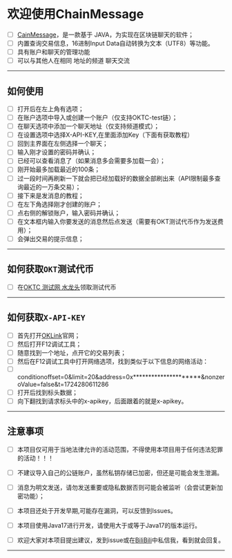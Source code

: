 # 欢迎使用ChainMessage

* [ ] [CainMessage](https://github.com/LWDJD/ChainMessage)，是一款基于 JAVA，为实现在区块链聊天的软件；
* [ ] 内置查询交易信息，16进制Input Data自动转换为文本（UTF8）等功能。
* [ ] 具有账户和聊天的管理功能
* [ ] 可以与其他人在相同 地址的频道 聊天交流
  
---

## 如何使用


* [ ] 打开后在左上角有选项；
* [ ] 在账户选项中导入或创建一个账户（仅支持OKTC-test链）；
* [ ] 在聊天选项中添加一个聊天地址（仅支持频道模式）；
* [ ] 在设置选项中选择X-API-KEY,在里面添加Key（下面有获取教程）
* [ ] 回到主界面在左侧选择一个聊天；
* [ ] 输入刚才设置的密码并确认；
* [ ] 已经可以查看消息了（如果消息多会需要多加载一会）；
* [ ] 刚开始最多加载最近的100条；
* [ ] 过一段时间再刷新一下就会把已经加载好的数据全部刷出来（API限制最多查询最近的一万条交易）；
* [ ] 接下来是发消息的教程；
* [ ] 在左下角选择刚才创建的账户；
* [ ] 点右侧的解锁账户，输入密码并确认；
* [ ] 在文本框内输入你要发送的消息然后点发送（需要有OKT测试代币作为发送费用）；
* [ ] 会弹出交易的提示信息；

---

## 如何获取`OKT`测试代币

* [ ] 在[OKTC 测试网 水龙头](https://www.okx.com/zh-hans/oktc/faucet)领取测试代币

---

## 如何获取`X-API-KEY`

* [ ] 首先打开[OKLink](https://www.oklink.com/)官网；
* [ ] 然后打开F12调试工具；
* [ ] 随意找到一个地址，点开它的交易列表；
* [ ] 然后在F12调试工具中打开网络选项，找到类似于以下信息的网络活动：
* [ ] conditionoffset=0&limit=20&address=0x*********************&nonzeroValue=false&t=1724280611286
* [ ] 打开后找到标头数据；
* [ ] 向下翻找到请求标头中的x-apikey，后面跟着的就是x-apikey。

---

## 注意事项

* [ ] 本项目仅可用于当地法律允许的活动范围，不得使用本项目用于任何违法犯罪的活动！！！
* [ ] 不建议导入自己的公链账户，虽然私钥存储已加密，但还是可能会发生泄漏。
* [ ] 消息为明文发送，请勿发送重要或隐私数据否则可能会被监听（会尝试更新加密功能）；
* [ ] 本项目还处于开发早期,可能存在漏洞，可以反馈到Issues。
* [ ] 本项目使用Java17进行开发，请使用大于或等于Java17的版本运行。
* [ ] 欢迎大家对本项目提出建议，发到issue或在[BiliBili](https://space.bilibili.com/472452907)中私信我，看到就会回复。



---
